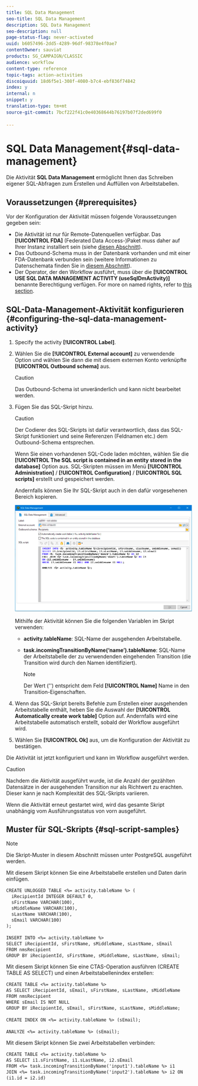 ```yaml
---
title: SQL Data Management
seo-title: SQL Data Management
description: SQL Data Management
seo-description: null
page-status-flag: never-activated
uuid: b6057496-2dd5-4289-96df-98378e4f0ae7
contentOwner: sauviat
products: SG_CAMPAIGN/CLASSIC
audience: workflow
content-type: reference
topic-tags: action-activities
discoiquuid: 18d6f5e1-308f-4080-b7c4-ebf836f74842
index: y
internal: n
snippet: y
translation-type: tm+mt
source-git-commit: 7bcf222f41c0e40368644b76197b07f2ded699f0

---
```



# SQL Data Management{#sql-data-management}

Die Aktivität **SQL Data Management** ermöglicht Ihnen das Schreiben eigener SQL-Abfragen zum Erstellen und Auffüllen von Arbeitstabellen.

## Voraussetzungen {#prerequisites}

Vor der Konfiguration der Aktivität müssen folgende Voraussetzungen gegeben sein:

* Die Aktivität ist nur für Remote-Datenquellen verfügbar. Das **[!UICONTROL FDA]** (Federated Data Access-)Paket muss daher auf Ihrer Instanz installiert sein (siehe [diesen Abschnitt](../../platform/using/about-fda.md)).
* Das Outbound-Schema muss in der Datenbank vorhanden und mit einer FDA-Datenbank verbunden sein (weitere Informationen zu Datenschemata finden Sie in [diesem Abschnitt](../../configuration/using/about-schema-reference.md)).
* Der Operator, der den Workflow ausführt, muss über die **[!UICONTROL USE SQL DATA MANAGEMENT ACTIVITY (useSqlDmActivity)]** benannte Berechtigung verfügen. For more on named rights, refer to [this section](../../platform/using/access-management.md#named-rights).

## SQL-Data-Management-Aktivität konfigurieren {#configuring-the-sql-data-management-activity}

1. Specify the activity **[!UICONTROL Label]**.
1. Wählen Sie die **[!UICONTROL External account]** zu verwendende Option und wählen Sie dann die mit diesem externen Konto verknüpfte **[!UICONTROL Outbound schema]** aus.

   >[!CAUTION]
   >
   >Das Outbound-Schema ist unveränderlich und kann nicht bearbeitet werden.

1. Fügen Sie das SQL-Skript hinzu.

   >[!CAUTION]
   >
   >Der Codierer des SQL-Skripts ist dafür verantwortlich, dass das SQL-Skript funktioniert und seine Referenzen (Feldnamen etc.) dem Outbound-Schema entsprechen.

   Wenn Sie einen vorhandenen SQL-Code laden möchten, wählen Sie die **[!UICONTROL The SQL script is contained in an entity stored in the database]** Option aus. SQL-Skripten müssen im Menü **[!UICONTROL Administration]** / **[!UICONTROL Configuration]** / **[!UICONTROL SQL scripts]** erstellt und gespeichert werden.

   Andernfalls können Sie Ihr SQL-Skript auch in den dafür vorgesehenen Bereich kopieren.

   ![](assets/sql_datamanagement.png)

   Mithilfe der Aktivität können Sie die folgenden Variablen im Skript verwenden:

   * **activity.tableName**: SQL-Name der ausgehenden Arbeitstabelle.
   * **task.incomingTransitionByName(‘name’).tableName**: SQL-Name der Arbeitstabelle der zu verwendenden eingehenden Transition (die Transition wird durch den Namen identifiziert).

      >[!NOTE]
      >
      >Der Wert (&#39;&#39;) entspricht dem Feld **[!UICONTROL Name]** Name in den Transition-Eigenschaften.

1. Wenn das SQL-Skript bereits Befehle zum Erstellen einer ausgehenden Arbeitstabelle enthält, heben Sie die Auswahl der **[!UICONTROL Automatically create work table]** Option auf. Andernfalls wird eine Arbeitstabelle automatisch erstellt, sobald der Workflow ausgeführt wird.
1. Wählen Sie **[!UICONTROL Ok]** aus, um die Konfiguration der Aktivität zu bestätigen.

Die Aktivität ist jetzt konfiguriert und kann im Workflow ausgeführt werden.

>[!CAUTION]
>
>Nachdem die Aktivität ausgeführt wurde, ist die Anzahl der gezählten Datensätze in der ausgehenden Transition nur als Richtwert zu erachten. Dieser kann je nach Komplexität des SQL-Skripts variieren.
>  
>Wenn die Aktivität erneut gestartet wird, wird das gesamte Skript unabhängig vom Ausführungsstatus von vorn ausgeführt.

## Muster für SQL-Skripts {#sql-script-samples}

>[!NOTE]
>
>Die Skript-Muster in diesem Abschnitt müssen unter PostgreSQL ausgeführt werden.

Mit diesem Skript können Sie eine Arbeitstabelle erstellen und Daten darin einfügen.

```
CREATE UNLOGGED TABLE <%= activity.tableName %> (
  iRecipientId INTEGER DEFAULT 0,
  sFirstName VARCHAR(100),
  sMiddleName VARCHAR(100),
  sLastName VARCHAR(100),
  sEmail VARCHAR(100)
);

INSERT INTO <%= activity.tableName %>
SELECT iRecipientId, sFirstName, sMiddleName, sLastName, sEmail
FROM nmsRecipient
GROUP BY iRecipientId, sFirstName, sMiddleName, sLastName, sEmail;
```

Mit diesem Skript können Sie eine CTAS-Operation ausführen (CREATE TABLE AS SELECT) und einen Arbeitstabellenindex erstellen:

```
CREATE TABLE <%= activity.tableName %>
AS SELECT iRecipientId, sEmail, sFirstName, sLastName, sMiddleName
FROM nmsRecipient
WHERE sEmail IS NOT NULL
GROUP BY iRecipientId, sEmail, sFirstName, sLastName, sMiddleName;

CREATE INDEX ON <%= activity.tableName %> (sEmail);

ANALYZE <%= activity.tableName %> (sEmail);
```

Mit diesem Skript können Sie zwei Arbeitstabellen verbinden:

```
CREATE TABLE <%= activity.tableName %>
AS SELECT i1.sFirstName, i1.sLastName, i2.sEmail
FROM <%= task.incomingTransitionByName('input1').tableName %> i1
JOIN <%= task.incomingTransitionByName('input2').tableName %> i2 ON (i1.id = i2.id)
```

